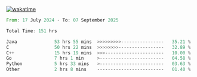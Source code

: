 [![wakatime](https://wakatime.com/badge/user/5970ac98-85fb-4bfd-a7d8-142e7d5bd274.svg)](https://wakatime.com/@5970ac98-85fb-4bfd-a7d8-142e7d5bd274)

<!--START_SECTION:waka-->

```rust
From: 17 July 2024 - To: 07 September 2025

Total Time: 151 hrs

Java              53 hrs 55 mins  >>>>>>>>>----------------   35.21 %
C                 50 hrs 22 mins  >>>>>>>>-----------------   32.89 %
C++               15 hrs 19 mins  >>>----------------------   10.00 %
Go                7 hrs 1 min     >------------------------   04.58 %
Python            5 hrs 33 mins   >------------------------   03.63 %
Other             2 hrs 8 mins    -------------------------   01.40 %
```

<!--END_SECTION:waka-->
